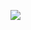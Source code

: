 ![](https://github.com/heqingbao/DesignPattern/blob/master/umls/interpreter_pattern_uml_diagram.jpg)